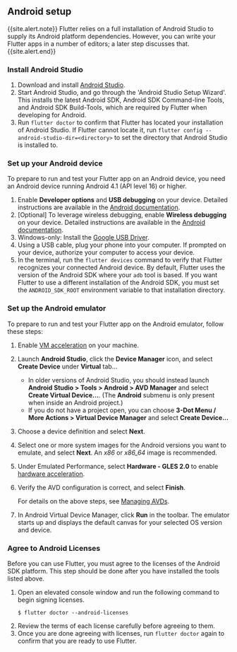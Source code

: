 ## Android setup

{{site.alert.note}}
  Flutter relies on a full installation of Android Studio to supply
  its Android platform dependencies. However, you can write your
  Flutter apps in a number of editors; a later step discusses that.
{{site.alert.end}}

### Install Android Studio

 1. Download and install [Android Studio]({{site.android-dev}}/studio).
 1. Start Android Studio, and go through the 'Android Studio Setup Wizard'.
    This installs the latest Android SDK, Android SDK Command-line Tools,
    and Android SDK Build-Tools, which are required by Flutter
    when developing for Android.
 1. Run `flutter doctor` to confirm that Flutter has located
    your installation of Android Studio. If Flutter cannot locate it,
    run `flutter config --android-studio-dir=<directory>` to set the
    directory that Android Studio is installed to.

### Set up your Android device

To prepare to run and test your Flutter app on an Android device,
you need an Android device running Android 4.1 (API level 16) or higher.

 1. Enable **Developer options** and **USB debugging** on your device.
    Detailed instructions are available in the
    [Android documentation]({{site.android-dev}}/studio/debug/dev-options).
 1. [Optional] To leverage wireless debugging, enable **Wireless debugging** 
    on your device. Detailed instructions are available in the 
    [Android documentation]({{site.android-dev}}/studio/run/device#wireless).
 1. Windows-only: Install the [Google USB
    Driver]({{site.android-dev}}/studio/run/win-usb).
 1. Using a USB cable, plug your phone into your computer. If prompted on your
    device, authorize your computer to access your device.
 1. In the terminal, run the `flutter devices` command to verify that
    Flutter recognizes your connected Android device.  By default,
    Flutter uses the version of the Android SDK where your `adb`
    tool is based. If you want Flutter to use a different installation
    of the Android SDK, you must set the `ANDROID_SDK_ROOT` environment
    variable to that installation directory.

### Set up the Android emulator

To prepare to run and test your Flutter app on the Android emulator,
follow these steps:

 1. Enable
    [VM acceleration]({{site.android-dev}}/studio/run/emulator-acceleration#accel-vm)
    on your machine.
 1. Launch **Android Studio**, click the **Device Manager**
    icon, and select **Create Device** under **Virtual** tab...
    * In older versions of Android Studio, you should instead
    launch **Android Studio > Tools > Android > AVD Manager** and select
    **Create Virtual Device...**. (The **Android** submenu is only present
    when inside an Android project.)
    * If you do not have a project open, you can choose 
    **3-Dot Menu / More Actions > Virtual Device Manager** and select **Create Device...**
 1. Choose a device definition and select **Next**.
 1. Select one or more system images for the Android versions you want
    to emulate, and select **Next**.
    An _x86_ or _x86\_64_ image is recommended.
 1. Under Emulated Performance, select **Hardware - GLES 2.0** to enable
    [hardware
    acceleration]({{site.android-dev}}/studio/run/emulator-acceleration).
 1. Verify the AVD configuration is correct, and select **Finish**.

    For details on the above steps, see [Managing
    AVDs]({{site.android-dev}}/studio/run/managing-avds).
 1. In Android Virtual Device Manager, click **Run** in the toolbar.
    The emulator starts up and displays the default canvas for your
    selected OS version and device.

### Agree to Android Licenses

Before you can use Flutter, you must agree to the
licenses of the Android SDK platform. This step should be done after
you have installed the tools listed above.

 1. Open an elevated console window and run the following command to begin
    signing licenses.
    ```terminal
    $ flutter doctor --android-licenses
    ```
 1. Review the terms of each license carefully before agreeing to them.
 1. Once you are done agreeing with licenses, run `flutter doctor` again
    to confirm that you are ready to use Flutter.
